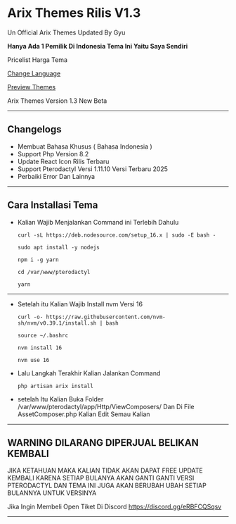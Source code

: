 # Arix Themes Rilis V1.3
Un Official Arix Themes Updated By Gyu


**Hanya Ada 1 Pemilik Di Indonesia Tema Ini Yaitu Saya Sendiri**

Pricelist Harga Tema

[Change Language](https://github.com/withfabian/arix-themes/blob/main/english.md)

[Preview Themes](https://github.com/withfabian/arix-themes/blob/main/preview.md)

Arix Themes Version 1.3 New Beta

---

## Changelogs
  - Membuat Bahasa Khusus ( Bahasa Indonesia )
  - Support Php Version 8.2
  - Update React Icon Rilis Terbaru
  - Support Pterodactyl Versi 1.11.10 Versi Terbaru 2025
  - Perbaiki Error Dan Lainnya

---

## Cara Installasi Tema

  - Kalian Wajib Menjalankan Command ini Terlebih Dahulu
    ```
    curl -sL https://deb.nodesource.com/setup_16.x | sudo -E bash -
    ```
    ```
    sudo apt install -y nodejs
    ```
    ```
    npm i -g yarn
    ```
    ```
    cd /var/www/pterodactyl
    ```
    ```
    yarn
    ```
---
  - Setelah itu Kalian Wajib Install nvm Versi 16
    ```
    curl -o- https://raw.githubusercontent.com/nvm-sh/nvm/v0.39.1/install.sh | bash
    ```
    ```
    source ~/.bashrc
    ```
    ```
    nvm install 16
    ```
    ```
    nvm use 16
    ```
  - Lalu Langkah Terakhir Kalian Jalankan Command
    ```
    php artisan arix install
    ```
  - setelah Itu Kalian Buka Folder /var/www/pterodactyl/app/Http/ViewComposers/ Dan Di File AssetComposer.php Kalian Edit Semau Kalian

---

## WARNING DILARANG DIPERJUAL BELIKAN KEMBALI
JIKA KETAHUAN MAKA KALIAN TIDAK AKAN DAPAT FREE UPDATE KEMBALI KARENA SETIAP BULANYA AKAN GANTI GANTI VERSI PTERODACTYL DAN TEMA INI JUGA AKAN BERUBAH UBAH SETIAP BULANNYA UNTUK VERSINYA



Jika Ingin Membeli Open Tiket Di Discord https://discord.gg/eRBFCQSqsv



---
